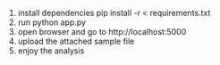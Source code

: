 1. install dependencies 
pip install -r < requirements.txt 
2. run
python app.py
3. open browser and go to http://localhost:5000
4. upload the attached sample file 
5. enjoy the analysis
